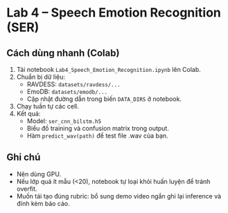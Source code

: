 # Lab 4 – Speech Emotion Recognition (SER)

## Cách dùng nhanh (Colab)

1. Tải notebook `Lab4_Speech_Emotion_Recognition.ipynb` lên Colab.
2. Chuẩn bị dữ liệu:
   - RAVDESS: `datasets/ravdess/...`
   - EmoDB: `datasets/emodb/...`
   - Cập nhật đường dẫn trong biến `DATA_DIRS` ở notebook.
3. Chạy tuần tự các cell.
4. Kết quả:
   - Model: `ser_cnn_bilstm.h5`
   - Biểu đồ training và confusion matrix trong output.
   - Hàm `predict_wav(path)` để test file .wav của bạn.

## Ghi chú

- Nên dùng GPU.
- Nếu lớp quá ít mẫu (<20), notebook tự loại khỏi huấn luyện để tránh overfit.
- Muốn tái tạo đúng rubric: bổ sung demo video ngắn ghi lại inference và đính kèm báo cáo.
